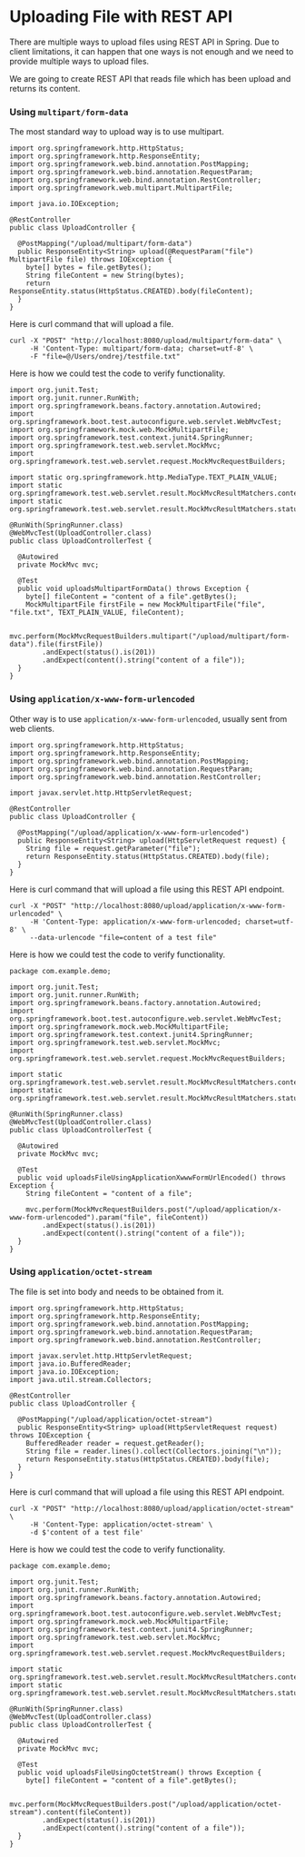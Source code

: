# Uploading File with REST API

There are multiple ways to upload files using REST API in Spring. Due to client limitations, it can happen that one ways is not enough and we need to provide multiple ways to upload files.

We are going to create REST API that reads file which has been upload and returns its content.

### Using `multipart/form-data`

 The most standard way to upload way is to use multipart.

```
import org.springframework.http.HttpStatus;
import org.springframework.http.ResponseEntity;
import org.springframework.web.bind.annotation.PostMapping;
import org.springframework.web.bind.annotation.RequestParam;
import org.springframework.web.bind.annotation.RestController;
import org.springframework.web.multipart.MultipartFile;

import java.io.IOException;

@RestController
public class UploadController {

  @PostMapping("/upload/multipart/form-data")
  public ResponseEntity<String> upload(@RequestParam("file") MultipartFile file) throws IOException {
    byte[] bytes = file.getBytes();
    String fileContent = new String(bytes);
    return ResponseEntity.status(HttpStatus.CREATED).body(fileContent);
  }
}
```

Here is curl command that will upload a file.

```
curl -X "POST" "http://localhost:8080/upload/multipart/form-data" \
     -H 'Content-Type: multipart/form-data; charset=utf-8' \
     -F "file=@/Users/ondrej/testfile.txt"
```

Here is how we could test the code to verify functionality.

```
import org.junit.Test;
import org.junit.runner.RunWith;
import org.springframework.beans.factory.annotation.Autowired;
import org.springframework.boot.test.autoconfigure.web.servlet.WebMvcTest;
import org.springframework.mock.web.MockMultipartFile;
import org.springframework.test.context.junit4.SpringRunner;
import org.springframework.test.web.servlet.MockMvc;
import org.springframework.test.web.servlet.request.MockMvcRequestBuilders;

import static org.springframework.http.MediaType.TEXT_PLAIN_VALUE;
import static org.springframework.test.web.servlet.result.MockMvcResultMatchers.content;
import static org.springframework.test.web.servlet.result.MockMvcResultMatchers.status;

@RunWith(SpringRunner.class)
@WebMvcTest(UploadController.class)
public class UploadControllerTest {

  @Autowired
  private MockMvc mvc;

  @Test
  public void uploadsMultipartFormData() throws Exception {
    byte[] fileContent = "content of a file".getBytes();
    MockMultipartFile firstFile = new MockMultipartFile("file", "file.txt", TEXT_PLAIN_VALUE, fileContent);

    mvc.perform(MockMvcRequestBuilders.multipart("/upload/multipart/form-data").file(firstFile))
        .andExpect(status().is(201))
        .andExpect(content().string("content of a file"));
  }
}
```

### Using `application/x-www-form-urlencoded`

 Other way is to use `application/x-www-form-urlencoded`, usually  sent from web clients.

```
import org.springframework.http.HttpStatus;
import org.springframework.http.ResponseEntity;
import org.springframework.web.bind.annotation.PostMapping;
import org.springframework.web.bind.annotation.RequestParam;
import org.springframework.web.bind.annotation.RestController;

import javax.servlet.http.HttpServletRequest;

@RestController
public class UploadController {

  @PostMapping("/upload/application/x-www-form-urlencoded")
  public ResponseEntity<String> upload(HttpServletRequest request) {
    String file = request.getParameter("file");
    return ResponseEntity.status(HttpStatus.CREATED).body(file);
  }
}
```

Here is curl command that will upload a file using this REST API endpoint.

```
curl -X "POST" "http://localhost:8080/upload/application/x-www-form-urlencoded" \
     -H 'Content-Type: application/x-www-form-urlencoded; charset=utf-8' \
     --data-urlencode "file=content of a test file"
```

Here is how we could test the code to verify functionality.

```
package com.example.demo;

import org.junit.Test;
import org.junit.runner.RunWith;
import org.springframework.beans.factory.annotation.Autowired;
import org.springframework.boot.test.autoconfigure.web.servlet.WebMvcTest;
import org.springframework.mock.web.MockMultipartFile;
import org.springframework.test.context.junit4.SpringRunner;
import org.springframework.test.web.servlet.MockMvc;
import org.springframework.test.web.servlet.request.MockMvcRequestBuilders;

import static org.springframework.test.web.servlet.result.MockMvcResultMatchers.content;
import static org.springframework.test.web.servlet.result.MockMvcResultMatchers.status;

@RunWith(SpringRunner.class)
@WebMvcTest(UploadController.class)
public class UploadControllerTest {

  @Autowired
  private MockMvc mvc;

  @Test
  public void uploadsFileUsingApplicationXwwwFormUrlEncoded() throws Exception {
    String fileContent = "content of a file";

    mvc.perform(MockMvcRequestBuilders.post("/upload/application/x-www-form-urlencoded").param("file", fileContent))
        .andExpect(status().is(201))
        .andExpect(content().string("content of a file"));
  }
}
```

### Using `application/octet-stream`

The file is set into body and needs to be obtained from it.

```
import org.springframework.http.HttpStatus;
import org.springframework.http.ResponseEntity;
import org.springframework.web.bind.annotation.PostMapping;
import org.springframework.web.bind.annotation.RequestParam;
import org.springframework.web.bind.annotation.RestController;

import javax.servlet.http.HttpServletRequest;
import java.io.BufferedReader;
import java.io.IOException;
import java.util.stream.Collectors;

@RestController
public class UploadController {

  @PostMapping("/upload/application/octet-stream")
  public ResponseEntity<String> upload(HttpServletRequest request) throws IOException {
    BufferedReader reader = request.getReader();
    String file = reader.lines().collect(Collectors.joining("\n"));
    return ResponseEntity.status(HttpStatus.CREATED).body(file);
  }
}
```

Here is curl command that will upload a file using this REST API endpoint.

```
curl -X "POST" "http://localhost:8080/upload/application/octet-stream" \
     -H 'Content-Type: application/octet-stream' \
     -d $'content of a test file'
```

Here is how we could test the code to verify functionality.

```
package com.example.demo;

import org.junit.Test;
import org.junit.runner.RunWith;
import org.springframework.beans.factory.annotation.Autowired;
import org.springframework.boot.test.autoconfigure.web.servlet.WebMvcTest;
import org.springframework.mock.web.MockMultipartFile;
import org.springframework.test.context.junit4.SpringRunner;
import org.springframework.test.web.servlet.MockMvc;
import org.springframework.test.web.servlet.request.MockMvcRequestBuilders;

import static org.springframework.test.web.servlet.result.MockMvcResultMatchers.content;
import static org.springframework.test.web.servlet.result.MockMvcResultMatchers.status;

@RunWith(SpringRunner.class)
@WebMvcTest(UploadController.class)
public class UploadControllerTest {

  @Autowired
  private MockMvc mvc;

  @Test
  public void uploadsFileUsingOctetStream() throws Exception {
    byte[] fileContent = "content of a file".getBytes();

    mvc.perform(MockMvcRequestBuilders.post("/upload/application/octet-stream").content(fileContent))
        .andExpect(status().is(201))
        .andExpect(content().string("content of a file"));
  }
}
```



